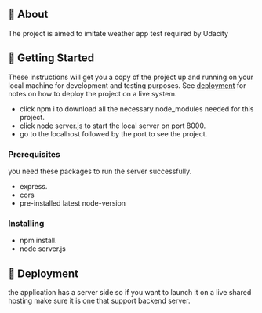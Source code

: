## 🧐 About <a name = "about"></a>

The project is aimed to imitate weather app test required by Udacity

## 🏁 Getting Started <a name = "getting_started"></a>
These instructions will get you a copy of the project up and running on your local machine for development and testing purposes. See [deployment](#deployment) for notes on how to deploy the project on a live system.

- click npm i to download all the necessary node_modules needed for this project.
- click node server.js to start the local server on port 8000.
- go to the localhost followed by the port to see the project.

### Prerequisites

you need these packages to run the server successfully.

- express.
- cors
- pre-installed latest node-version


### Installing

- npm install.
- node server.js
  
## 🚀 Deployment <a name = "deployment"></a>

the application has a server side so if you want to launch it on a live shared hosting make sure it is one that support backend server.
